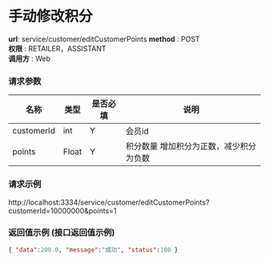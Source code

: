 手动修改积分
=======

**url**: service/customer/editCustomerPoints
**method** : POST  
**权限** : RETAILER，ASSISTANT  
**调用方** : Web

### 请求参数

|     名称  	 |  类型   | 是否必填  |             说明                                                   |
|------------|--------|----------|-------------------------------------------------------------------|
| customerId     | int    | Y        | 会员id                                                          |
| points       | Float | Y        | 积分数量	 增加积分为正数，减少积分为负数                                                      |
### 请求示例
http://localhost:3334/service/customer/editCustomerPoints?customerId=10000000&points=1

### 返回值示例 (接口返回值示例)

```json
{ "data":200.0, "message":"成功", "status":100 }
```